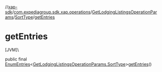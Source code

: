 //[xap-sdk](../../../../index.md)/[com.expediagroup.sdk.xap.operations](../../index.md)/[GetLodgingListingsOperationParams](../index.md)/[SortType](index.md)/[getEntries](get-entries.md)

# getEntries

[JVM]\

public final [EnumEntries](https://kotlinlang.org/api/latest/jvm/stdlib/kotlin.enums/-enum-entries/index.html)&lt;[GetLodgingListingsOperationParams.SortType](index.md)&gt;[getEntries](get-entries.md)()
